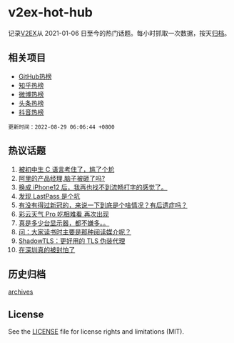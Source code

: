 # v2ex-hot-hub

 记录[V2EX](https://www.v2ex.com/)从 2021-01-06 日至今的热门话题。每小时抓取一次数据，按天[归档](archives)。
 
 ## 相关项目

- [GitHub热榜](https://github.com/snaildev/github-hot-hub)
- [知乎热榜](https://github.com/snaildev/zhihu-hot-hub)
- [微博热榜](https://github.com/snaildev/weibo-hot-hub)
- [头条热榜](https://github.com/snaildev/toutiao-hot-hub)
- [抖音热榜](https://github.com/snaildev/douyin-hot-hub)


 `更新时间：2022-08-29 06:06:44 +0800`

## 热议话题

1. [被初中生 C 语言考住了，尴了个尬](https://www.v2ex.com/t/875942)
1. [阿里的产品经理,脑子被砸了吗?](https://www.v2ex.com/t/875957)
1. [换成 iPhone12 后，我再也找不到流畅打字的感觉了。](https://www.v2ex.com/t/875954)
1. [发现 LastPass 是个坑](https://www.v2ex.com/t/875964)
1. [有没有得过新冠的，来说一下到底是个啥情况？有后遗症吗？](https://www.v2ex.com/t/876022)
1. [彩云天气 Pro 吃相难看 再次出现](https://www.v2ex.com/t/875963)
1. [真是多少台显示器，都不嫌多。。](https://www.v2ex.com/t/875998)
1. [问：大家读书时主要是那种阅读媒介呢？](https://www.v2ex.com/t/875948)
1. [ShadowTLS：更好用的 TLS 伪装代理](https://www.v2ex.com/t/875975)
1. [在深圳真的被封怕了](https://www.v2ex.com/t/876037)

## 历史归档

[archives](archives)

## License

See the [LICENSE](LICENSE) file for license rights and limitations (MIT).
